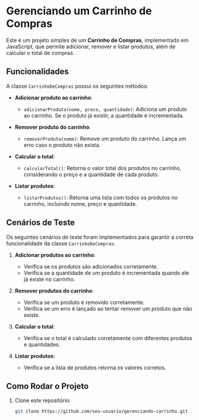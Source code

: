 # Gerenciando um Carrinho de Compras

Este é um projeto simples de um **Carrinho de Compras**, implementado em JavaScript, que permite adicionar, remover e listar produtos, além de calcular o total de compras.

## Funcionalidades

A classe `CarrinhoDeCompras` possui os seguintes métodos:

- **Adicionar produto ao carrinho**: 
    - `adicionarProduto(nome, preco, quantidade)`: Adiciona um produto ao carrinho. Se o produto já existir, a quantidade é incrementada.
  
- **Remover produto do carrinho**: 
    - `removerProduto(nome)`: Remove um produto do carrinho. Lança um erro caso o produto não exista.

- **Calcular o total**:
    - `calcularTotal()`: Retorna o valor total dos produtos no carrinho, considerando o preço e a quantidade de cada produto.

- **Listar produtos**:
    - `listarProdutos()`: Retorna uma lista com todos os produtos no carrinho, incluindo nome, preço e quantidade.

## Cenários de Teste

Os seguintes cenários de teste foram implementados para garantir a correta funcionalidade da classe `CarrinhoDeCompras`:

1. **Adicionar produtos ao carrinho**:
   - Verifica se os produtos são adicionados corretamente.
   - Verifica se a quantidade de um produto é incrementada quando ele já existe no carrinho.

2. **Remover produtos do carrinho**:
   - Verifica se um produto é removido corretamente.
   - Verifica se um erro é lançado ao tentar remover um produto que não existe.

3. **Calcular o total**:
   - Verifica se o total é calculado corretamente com diferentes produtos e quantidades.

4. **Listar produtos**:
   - Verifica se a lista de produtos retorna os valores corretos.

## Como Rodar o Projeto

1. Clone este repositório:

   ```bash
   git clone https://github.com/seu-usuario/gerenciando-carrinho.git

